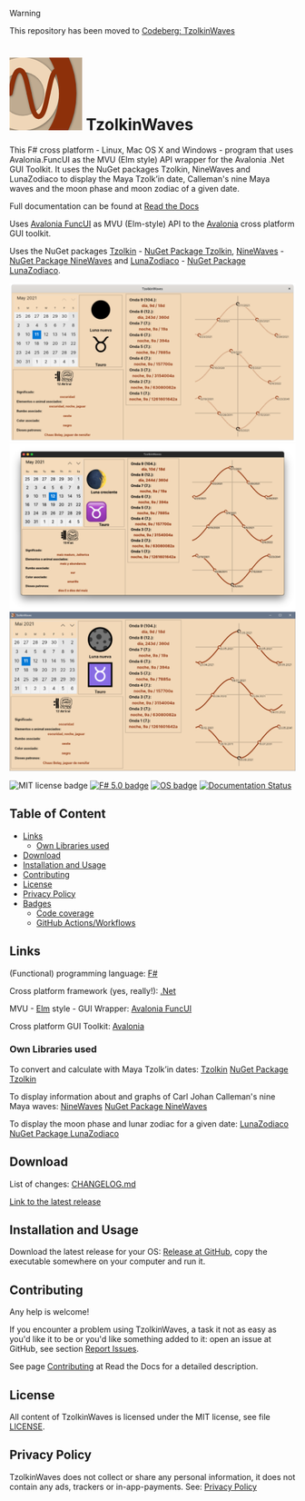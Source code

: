 
> [!WARNING]
> This repository has been moved to [Codeberg: TzolkinWaves](https://codeberg.org/Release-Candidate/TzolkinWaves)

# ![TzolkinWaves Icon](./nuget_icon.png) TzolkinWaves <!-- omit in toc -->

This F# cross platform - Linux, Mac OS X and Windows - program that uses Avalonia.FuncUI as the MVU (Elm style) API wrapper for the Avalonia .Net GUI Toolkit. It uses the NuGet packages Tzolkin, NineWaves and LunaZodiaco to display the Maya Tzolkʼin date, Calleman's nine Maya waves and the moon phase and moon zodiac of a given date.

Full documentation can be found at [Read the Docs](https://TzolkinWaves.readthedocs.io/en/latest/)

Uses [Avalonia FuncUI](https://github.com/fsprojects/Avalonia.FuncUI) as MVU (Elm-style) API to the [Avalonia](https://avaloniaui.net/) cross platform GUI toolkit.

Uses the NuGet packages [Tzolkin](https://github.com/Release-Candidate/Tzolkin) - [NuGet Package Tzolkin](https://www.nuget.org/packages/Tzolkin/), [NineWaves](https://github.com/Release-Candidate/NineWaves) - [NuGet Package NineWaves](https://www.nuget.org/packages/NineWaves/) and [LunaZodiaco](https://github.com/Release-Candidate/LunaZodiaco) - [NuGet Package LunaZodiaco](https://www.nuget.org/packages/LunaZodiaco/).

![Screenshot Linux](./docs/images/Screenshot-Linux.png)
![Screenshot OS X](./docs/images/Screenshot-OSX.png)
![Screenshot Windows](./docs/images/Screenshot-Windows.png)

![MIT license badge](https://img.shields.io/badge/license-MIT-brightgreen?style=flat)
[![F# 5.0 badge](https://img.shields.io/badge/F%23-5.0-brightgreen?style=flat)](https://fsharp.org/)
[![OS badge](https://img.shields.io/badge/Runs%20on-Linux%7COS%20X%7CWindows-brightgreen?style=flat)](https://dotnet.microsoft.com/download)
[![Documentation Status](https://readthedocs.org/projects/tzolkinwaves/badge/?version=latest)](https://tzolkinwaves.readthedocs.io/en/latest/?badge=latest)


## Table of Content <!-- omit in toc -->

- [Links](#links)
  - [Own Libraries used](#own-libraries-used)
- [Download](#download)
- [Installation and Usage](#installation-and-usage)
- [Contributing](#contributing)
- [License](#license)
- [Privacy Policy](#privacy-policy)
- [Badges](#badges)
  - [Code coverage](#code-coverage)
  - [GitHub Actions/Workflows](#github-actionsworkflows)

## Links

(Functional) programming language: [F#](https://fsharp.org/)

Cross platform framework (yes, really!): [.Net](https://dotnet.microsoft.com/download)

MVU - [Elm](https://elm-lang.org/) style - GUI Wrapper: [Avalonia FuncUI](https://github.com/fsprojects/Avalonia.FuncUI)

Cross platform GUI Toolkit: [Avalonia](https://avaloniaui.net/)

### Own Libraries used

To convert and calculate with Maya Tzolkʼin dates: [Tzolkin](https://github.com/Release-Candidate/Tzolkin) [NuGet Package Tzolkin](https://www.nuget.org/packages/Tzolkin/)

To display information about and graphs of Carl Johan Calleman's nine Maya waves: [NineWaves](https://github.com/Release-Candidate/NineWaves) [NuGet Package NineWaves](https://www.nuget.org/packages/NineWaves/)

To display the moon phase and lunar zodiac for a given date: [LunaZodiaco](https://github.com/Release-Candidate/LunaZodiaco) [NuGet Package LunaZodiaco](https://www.nuget.org/packages/LunaZodiaco/)

## Download

List of changes: [CHANGELOG.md](https://github.com/Release-Candidate/TzolkinWaves/blob/main/CHANGELOG.md)

[Link to the latest release](https://github.com/Release-Candidate/TzolkinWaves/releases/latest)

## Installation and Usage

Download the latest release for your OS: [Release at GitHub](https://github.com/Release-Candidate/TzolkinWaves/releases/latest), copy the executable somewhere on your computer and run it.

## Contributing

Any help is welcome!

If you encounter a problem using TzolkinWaves, a task it not as easy as you'd like it to be or you'd like something added to it: open an issue at GitHub, see section [Report Issues](#report-issues-bugs-and-feature-requests).

See page [Contributing](https://TzolkinWaves.readthedocs.io/en/latest/contributing/) at Read the Docs for a detailed description.

## License

All content of TzolkinWaves is licensed under the MIT license, see file [LICENSE](https://github.com/Release-Candidate/TzolkinWaves/blob/main/LICENSE).

## Privacy Policy

TzolkinWaves does not collect or share any personal information, it does not contain any ads, trackers or in-app-payments. See: [Privacy Policy](https://github.com/Release-Candidate/TzolkinWaves/blob/main/privacy_policy.md)

